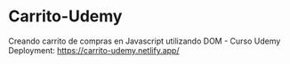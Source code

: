 # Carrito-Udemy
Creando carrito de compras en Javascript utilizando DOM - Curso Udemy
Deployment: https://carrito-udemy.netlify.app/
